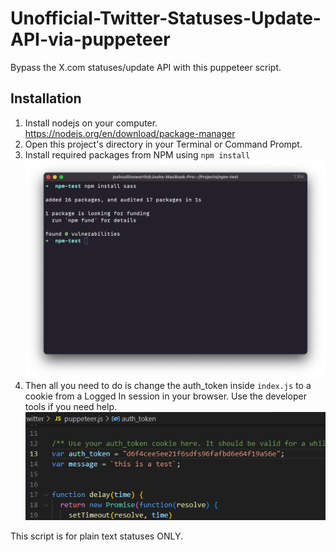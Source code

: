 # Unofficial-Twitter-Statuses-Update-API-via-puppeteer
 Bypass the X.com statuses/update API with this puppeteer script.

## Installation

1. Install nodejs on your computer. <a href="https://nodejs.org/en/download/package-manager">https://nodejs.org/en/download/package-manager</a>
2. Open this project's directory in your Terminal or Command Prompt.
3. Install required packages from NPM using ```npm install``` <img src="./npm-install.webp" />
4. Then all you need to do is change the auth_token inside ```index.js``` to a cookie from a Logged In session in your browser. Use the developer tools if you need help. <img src="./cookie-goes-here.png">

This script is for plain text statuses ONLY.